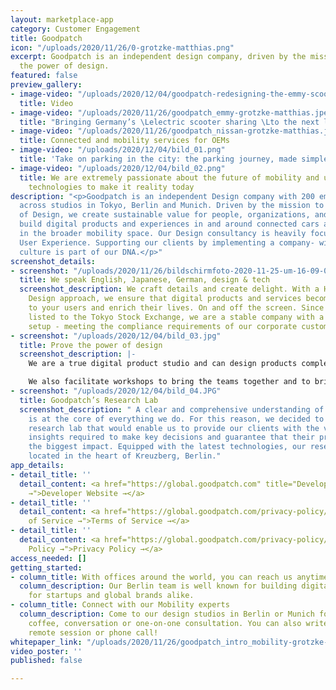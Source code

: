 ```yaml
---
layout: marketplace-app
category: Customer Engagement
title: Goodpatch
icon: "/uploads/2020/11/26/0-grotzke-matthias.png"
excerpt: Goodpatch is an independent design company, driven by the mission to prove
  the power of design.
featured: false
preview_gallery:
- image-video: "/uploads/2020/12/04/goodpatch-redesigning-the-emmy-scooter-companion-app.mp4"
  title: Video
- image-video: "/uploads/2020/11/26/goodpatch_emmy-grotzke-matthias.jpeg"
  title: "Bringing Germany’s \Lelectric scooter sharing \Lto the next level"
- image-video: "/uploads/2020/11/26/goodpatch_nissan-grotzke-matthias.jpeg"
  title: Connected and mobility services for OEMs
- image-video: "/uploads/2020/12/04/bild_01.png"
  title: 'Take on parking in the city: the parking journey, made simple'
- image-video: "/uploads/2020/12/04/bild_02.png"
  title: We are extremely passionate about the future of mobility and use immersive
    technologies to make it reality today
description: "<p>Goodpatch is an independent Design company with 200 employees spread
  across studios in Tokyo, Berlin and Munich. Driven by the mission to prove the power
  of Design, we create sustainable value for people, organizations, and the planet.</p><p>We
  build digital products and experiences in and around connected cars as well as solutions
  in the broader mobility space. Our Design consultancy is heavily focusing on mobility
  User Experience. Supporting our clients by implementing a company- wide design-driven
  culture is part of our DNA.</p>"
screenshot_details:
- screenshot: "/uploads/2020/11/26/bildschirmfoto-2020-11-25-um-16-09-00-grotzke-matthias.jpg"
  title: We speak English, Japanese, German, design & tech
  screenshot_description: We craft details and create delight. With a Human-Centered
    Design approach, we ensure that digital products and services become meaningful
    to your users and enrich their lives. On and off the screen. Since we recently
    listed to the Tokyo Stock Exchange, we are a stable company with a highly professional
    setup - meeting the compliance requirements of our corporate customers.
- screenshot: "/uploads/2020/12/04/bild_03.jpg"
  title: Prove the power of design
  screenshot_description: |-
    We are a true digital product studio and can design products completely in- house. Our Design and Development teams are using empathy, research, validation, and testing to support OEMs and Startups around the globe. Our objective is creating product visions, white label and branded products, while working on different approaches for B2C and B2B customers.

    We also facilitate workshops to bring the teams together and to bring a Human- Centered Design approach into the organisation. So we ensure prototyping the UX and creating the UI experience of products and mobility services.
- screenshot: "/uploads/2020/12/04/bild_04.JPG"
  title: Goodpatch’s Research Lab
  screenshot_description: " A clear and comprehensive understanding of user behavior
    is at the core of everything we do. For this reason, we decided to build an in-house
    research lab that would enable us to provide our clients with the valuable user
    insights required to make key decisions and guarantee that their products have
    the biggest impact. Equipped with the latest technologies, our research lab is
    located in the heart of Kreuzberg, Berlin."
app_details:
- detail_title: ''
  detail_content: <a href="https://global.goodpatch.com" title="Developer Website
    →">Developer Website →</a>
- detail_title: ''
  detail_content: <a href="https://global.goodpatch.com/privacy-policy/" title="Terms
    of Service →">Terms of Service →</a>
- detail_title: ''
  detail_content: <a href="https://global.goodpatch.com/privacy-policy/" title="Privacy
    Policy →">Privacy Policy →</a>
access_needed: []
getting_started:
- column_title: With offices around the world, you can reach us anytime
  column_description: Our Berlin team is well known for building digital products
    for startups and global brands alike.
- column_title: Connect with our Mobility experts
  column_description: Come to our design studios in Berlin or Munich for an hour of
    coffee, conversation or one-on-one consultation. You can also write us for a completely
    remote session or phone call!
whitepaper_link: "/uploads/2020/11/26/goodpatch_intro_mobility-grotzke-matthias.pdf"
video_poster: ''
published: false

---
```

